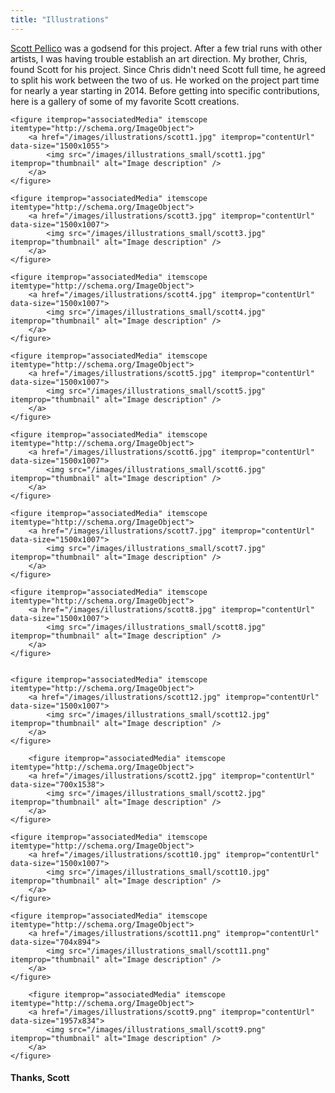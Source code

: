 ```yaml
---
title: "Illustrations"
---
```


[Scott Pellico](http://scottpellico.com) was a godsend for this project. After a few trial runs with other artists, I was having trouble establish an art direction. My brother, Chris, found Scott for his project. Since Chris didn't need Scott full time, he agreed to split his work between the two of us. He worked on the project part time for nearly a year starting in 2014. Before getting into specific contributions, here is a gallery of some of my favorite Scott creations.

<div class="my-gallery" itemscope itemtype="http://schema.org/ImageGallery">

    <figure itemprop="associatedMedia" itemscope itemtype="http://schema.org/ImageObject">
        <a href="/images/illustrations/scott1.jpg" itemprop="contentUrl" data-size="1500x1055">
            <img src="/images/illustrations_small/scott1.jpg" itemprop="thumbnail" alt="Image description" />
        </a>
    </figure>

    <figure itemprop="associatedMedia" itemscope itemtype="http://schema.org/ImageObject">
        <a href="/images/illustrations/scott3.jpg" itemprop="contentUrl" data-size="1500x1007">
            <img src="/images/illustrations_small/scott3.jpg" itemprop="thumbnail" alt="Image description" />
        </a>
    </figure>

    <figure itemprop="associatedMedia" itemscope itemtype="http://schema.org/ImageObject">
        <a href="/images/illustrations/scott4.jpg" itemprop="contentUrl" data-size="1500x1007">
            <img src="/images/illustrations_small/scott4.jpg" itemprop="thumbnail" alt="Image description" />
        </a>
    </figure>

    <figure itemprop="associatedMedia" itemscope itemtype="http://schema.org/ImageObject">
        <a href="/images/illustrations/scott5.jpg" itemprop="contentUrl" data-size="1500x1007">
            <img src="/images/illustrations_small/scott5.jpg" itemprop="thumbnail" alt="Image description" />
        </a>
    </figure>

    <figure itemprop="associatedMedia" itemscope itemtype="http://schema.org/ImageObject">
        <a href="/images/illustrations/scott6.jpg" itemprop="contentUrl" data-size="1500x1007">
            <img src="/images/illustrations_small/scott6.jpg" itemprop="thumbnail" alt="Image description" />
        </a>
    </figure>

    <figure itemprop="associatedMedia" itemscope itemtype="http://schema.org/ImageObject">
        <a href="/images/illustrations/scott7.jpg" itemprop="contentUrl" data-size="1500x1007">
            <img src="/images/illustrations_small/scott7.jpg" itemprop="thumbnail" alt="Image description" />
        </a>
    </figure>

    <figure itemprop="associatedMedia" itemscope itemtype="http://schema.org/ImageObject">
        <a href="/images/illustrations/scott8.jpg" itemprop="contentUrl" data-size="1500x1007">
            <img src="/images/illustrations_small/scott8.jpg" itemprop="thumbnail" alt="Image description" />
        </a>
    </figure>


    <figure itemprop="associatedMedia" itemscope itemtype="http://schema.org/ImageObject">
        <a href="/images/illustrations/scott12.jpg" itemprop="contentUrl" data-size="1500x1007">
            <img src="/images/illustrations_small/scott12.jpg" itemprop="thumbnail" alt="Image description" />
        </a>
    </figure>

        <figure itemprop="associatedMedia" itemscope itemtype="http://schema.org/ImageObject">
        <a href="/images/illustrations/scott2.jpg" itemprop="contentUrl" data-size="700x1538">
            <img src="/images/illustrations_small/scott2.jpg" itemprop="thumbnail" alt="Image description" />
        </a>
    </figure>

    <figure itemprop="associatedMedia" itemscope itemtype="http://schema.org/ImageObject">
        <a href="/images/illustrations/scott10.jpg" itemprop="contentUrl" data-size="1500x1007">
            <img src="/images/illustrations_small/scott10.jpg" itemprop="thumbnail" alt="Image description" />
        </a>
    </figure>

    <figure itemprop="associatedMedia" itemscope itemtype="http://schema.org/ImageObject">
        <a href="/images/illustrations/scott11.png" itemprop="contentUrl" data-size="704x894">
            <img src="/images/illustrations_small/scott11.png" itemprop="thumbnail" alt="Image description" />
        </a>
    </figure>

        <figure itemprop="associatedMedia" itemscope itemtype="http://schema.org/ImageObject">
        <a href="/images/illustrations/scott9.png" itemprop="contentUrl" data-size="1957x834">
            <img src="/images/illustrations_small/scott9.png" itemprop="thumbnail" alt="Image description" />
        </a>
    </figure>


</div>

#### Thanks, Scott
